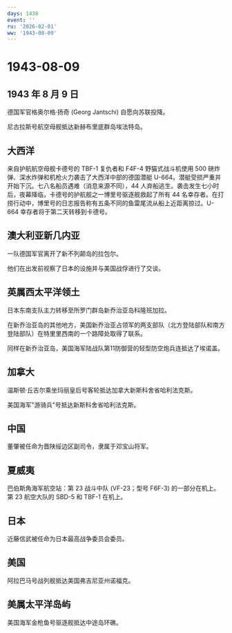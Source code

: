 ```yaml
---
days: 1438
event: ''
ru: '2026-02-01'
ww: '1943-08-09'
---
```


# 1943-08-09

## 1943 年 8 月 9 日

德国军官格奥尔格·扬奇 (Georg Jantschi) 自愿向苏联投降。

尼古拉斯号航空母舰抵达新赫布里底群岛埃法特岛。

## 大西洋

来自护航航空母舰卡德号的 TBF-1 复仇者和 F4F-4 野猫式战斗机使用 500
磅炸弹、深水炸弹和机枪火力袭击了大西洋中部的德国潜艇
U-664。潜艇受损严重并开始下沉。七八名船员遇难（消息来源不同），44
人弃船逃生。袭击发生七小时后，夜幕降临，卡德号的护航舰之一博里号驱逐舰救起了所有
44
名幸存者。在打捞行动中，博里号的日志报告称有五条不同的鱼雷尾流从船上近距离掠过。U-664
幸存者将于第二天转移到卡德号。

## 澳大利亚新几内亚

一队德国军官离开了新不列颠岛的拉包尔。

他们在出发前视察了日本的设施并与美国战俘进行了交谈。

## 英属西太平洋领土

日本东南支队主力转移至所罗门群岛新乔治亚岛科隆班加拉。

在新乔治亚岛的其他地方，美国新乔治亚占领军的两支部队（北方登陆部队和南方登陆部队）在特里里西南的一个路障处取得了联系。

同样在新乔治亚岛，美国海军陆战队第11防御营的轻型防空炮兵连抵达了埃诺盖。

## 加拿大

温斯顿·丘吉尔乘坐玛丽皇后号客轮抵达加拿大新斯科舍省哈利法克斯。

美国海军"游骑兵"号抵达新斯科舍省哈利法克斯。

## 中国

董肇被任命为晋陕绥边区副司令，隶属于邓宝山将军。

## 夏威夷

巴伯斯角海军航空站：第 23 战斗中队 (VF-23；型号 F6F-3)
的一部分在机上。第 23 航空大队的 SBD-5 和 TBF-1 在机上。

## 日本

近藤信武被任命为日本最高战争委员会委员。

## 美国

阿拉巴马号战列舰抵达美国弗吉尼亚州诺福克。

## 美属太平洋岛屿

美国海军金枪鱼号驱逐舰抵达中途岛环礁。